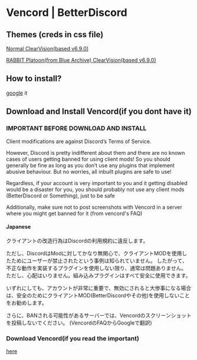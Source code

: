 # Vencord | BetterDiscord

## Themes  (creds in css file)

[Normal ClearVision(based v6.9.0)](https://flatponch.xyz/vencord/ClearVision.v6.FlatPonch.css)

[RABBIT Platoon(from Blue Archive) ClearVision(based v6.9.0)](https://flatponch.xyz/vencord/ClearVision.v6.FlatPonch.css)

## How to install?

[google](https://www.google.com/search?q=vencord+theme+how+to+install) it

## Download and Install Vencord(if you dont have it)

### IMPORTANT BEFORE DOWNLOAD AND INSTALL
Client modifications are against Discord’s Terms of Service.

However, Discord is pretty indifferent about them and there are no known cases of users getting banned for using client mods! So you should generally be fine as long as you don’t use any plugins that implement abusive behaviour. But no worries, all inbuilt plugins are safe to use!

Regardless, if your account is very important to you and it getting disabled would be a disaster for you, you should probably not use any client mods (BetterDiscord or Something), just to be safe

Additionally, make sure not to post screenshots with Vencord in a server where you might get banned for it
(from vencord's FAQ)

#### Japanese
クライアントの改造行為はDiscordの利用規約に違反します。

ただし、DiscordはModに対してかなり無関心で、クライアントMODを使用したためにユーザーが禁止されたという事例は知られていません。
したがって、不正な動作を実装するプラグインを使用しない限り、通常は問題ありません。
ただし、心配はいりません。組み込みプラグインはすべて安全に使用できます。

いずれにしても、アカウントが非常に重要で、無効にされると大惨事になる場合は、安全のためにクライアントMOD(BetterDiscordやその他)を使用しないことをお勧めします。

さらに、BANされる可能性があるサーバーでは、Vencordのスクリーンショットを投稿しないでください。
(VencordのFAQからGoogleで翻訳)

### Download Vencord(if you read the important)

[here](https://vencord.dev/download)